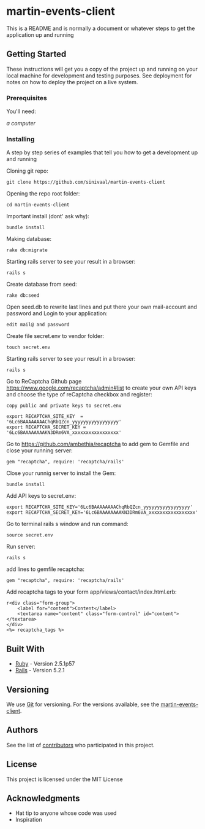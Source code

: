 # martin-events-client

This is a README and is normally a document or whatever steps to get the application up and running

## Getting Started

These instructions will get you a copy of the project up and running on your local machine for development and testing purposes. See deployment for notes on how to deploy the project on a live system.


### Prerequisites

You'll need:

*a computer*

### Installing

A step by step series of examples that tell you how to get a development up and running

Cloning git repo:
```
git clone https://github.com/sinivaal/martin-events-client
```
Opening the repo root folder:
```
cd martin-events-client
```
Important install (dont' ask why):
```
bundle install
```
Making database:
```
rake db:migrate
```
Starting rails server to see your result in a browser:
```
rails s
```
Create database from seed:
```
rake db:seed
```
Open seed.db to rewrite last lines and put there your own mail-account and password and Login to your application:
```
edit mail@ and password 
```
Create file secret.env to vendor folder:
```
touch secret.env
```
Starting rails server to see your result in a browser:
```
rails s
```
Go to ReCaptcha Github page https://www.google.com/recaptcha/admin#list to create your own API keys and choose the type of reCaptcha checkbox and register:
```
copy public and private keys to secret.env

export RECAPTCHA_SITE_KEY  = '6Lc6BAAAAAAAAChqRbQZcn_yyyyyyyyyyyyyyyyy'
export RECAPTCHA_SECRET_KEY = '6Lc6BAAAAAAAAKN3DRm6VA_xxxxxxxxxxxxxxxxx'
```
Go to https://github.com/ambethia/recaptcha to add gem to Gemfile and close your running server:
```
gem "recaptcha", require: 'recaptcha/rails'
```
Close your runnig server to install the Gem:
```
bundle install
```
Add API keys to secret.env:
```
export RECAPTCHA_SITE_KEY='6Lc6BAAAAAAAAChqRbQZcn_yyyyyyyyyyyyyyyyy'
export RECAPTCHA_SECRET_KEY='6Lc6BAAAAAAAAKN3DRm6VA_xxxxxxxxxxxxxxxxx'
```
Go to terminal rails s window and run command:
```
source secret.env
```
Run server:
```
rails s
```
add lines to gemfile recaptcha:
```
gem "recaptcha", require: 'recaptcha/rails'
```
Add recaptcha tags to your form app/views/contact/index.html.erb:
```
r<div class="form-group">
    <label for="content">Content</label>
    <textarea name="content" class="form-control" id="content"></textarea>
</div>
<%= recaptcha_tags %>
```



## Built With

* [Ruby](https://www.ruby-lang.org/en/) - Version 2.5.1p57
* [Rails](https://rubyonrails.org/) - Version 5.2.1


## Versioning

We use [Git](https://git-scm.com/) for versioning. For the versions available, see the [martin-events-client](https://github.com/sinivaal/martin-events-client). 

## Authors

See the list of [contributors](https://github.com/sinivaal/martin-events-client/graphs/contributors) who participated in this project.

## License

This project is licensed under the MIT License

## Acknowledgments

* Hat tip to anyone whose code was used
* Inspiration


